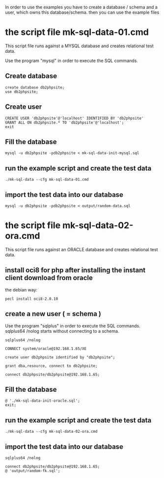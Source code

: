 In order to use the examples you have to create a database / schema and a user, which owns this database/schema. then you can use the example files

# the script file mk-sql-data-01.cmd

This script file runs against a MYSQL database and creates relational test data. 

Use the program "mysql" in order to execute the SQL commands.

## Create database
```
create database db2phpsite;
use db2phpsite;
```

## Create user
```
CREATE USER 'db2phpsite'@'localhost' IDENTIFIED BY 'db2phpsite'
GRANT ALL ON db2phpsite.* TO 'db2phpsite'@'localhost';
exit
```

## Fill the database
```
mysql -u db2phpsite -pdb2phpsite < mk-sql-data-init-mysql.sql
```

## run the example script and create the test data
```
./mk-sql-data --cfg mk-sql-data-01.cmd
```

## import the test data into our database
```
mysql -u db2phpsite -pdb2phpsite < output/random-data.sql
```

# the script file mk-sql-data-02-ora.cmd

This script file runs against an ORACLE database and creates relational test data. 


## install oci8 for php after installing the instant client download from oracle

the debian way:
```
pecl install oci8-2.0.10
```

## create a new user ( = schema )

Use the program "sqlplus" in order to execute the SQL commands. sqlplus64 /nolog starts without connecting to a schema.
```
sqlplus64 /nolog

CONNECT system/oracle@192.168.1.65/XE

create user db2phpsite identified by "db2phpsite";

grant dba,resource, connect to db2phpsite;

connect db2phpsite/db2phpsite@192.168.1.65;
```

## Fill the database
```
@ './mk-sql-data-init-oracle.sql';
exit;
```

## run the example script and create the test data
```
./mk-sql-data --cfg mk-sql-data-02-ora.cmd
```

## import the test data into our database
```
sqlplus64 /nolog

connect db2phpsite/db2phpsite@192.168.1.65;
@ 'output/random-fk.sql';
```










